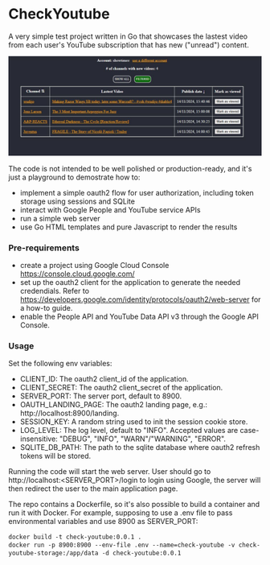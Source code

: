# CheckYoutube

A very simple test project written in Go that showcases the lastest video from each user's YouTube subscription that has new ("unread") content.

![example](assets/example_img.jpg)

The code is not intended to be well polished or production-ready, and it's just a playground to demostrate how to:
- implement a simple oauth2 flow for user authorization, including token storage using sessions and SQLite
- interact with Google People and YouTube service APIs
- run a simple web server
- use Go HTML templates and pure Javascript to render the results

### Pre-requirements
- create a project using Google Cloud Console https://console.cloud.google.com/
- set up the oauth2 client for the application to generate the needed credendials. Refer to https://developers.google.com/identity/protocols/oauth2/web-server for a how-to guide.
- enable the People API and YouTube Data API v3	through the Google API Console.

### Usage
Set the following env variables:
- CLIENT_ID: The oauth2 client_id of the application.
- CLIENT_SECRET: The oauth2 client_secret of the application.
- SERVER_PORT: The server port, default to 8900.
- OAUTH_LANDING_PAGE: The oauth2 landing page, e.g.: http://localhost:8900/landing.
- SESSION_KEY: A random string used to init the session cookie store.
- LOG_LEVEL: The log level, default to "INFO". Accepted values are case-insensitive: "DEBUG", "INFO", "WARN"/"WARNING", "ERROR".
- SQLITE_DB_PATH: The path to the sqlite database where oauth2 refresh tokens will be stored.

Running the code will start the web server. User should go to http://localhost:<SERVER_PORT>/login to login using Google, the server will then redirect the user to the main application page.

The repo contains a Dockerfile, so it's also possible to build a container and run it with Docker. 
For example, supposing to use a .env file to pass environmental variables and use 8900 as SERVER_PORT:
```
docker build -t check-youtube:0.0.1 .
docker run -p 8900:8900 --env-file .env --name=check-youtube -v check-youtube-storage:/app/data -d check-youtube:0.0.1
```
